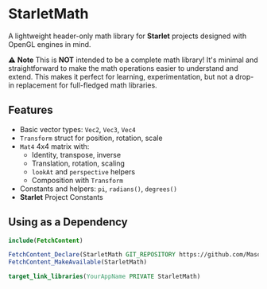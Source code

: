 # StarletMath
A lightweight header-only math library for **Starlet** projects designed with OpenGL engines in mind.

⚠️ **Note**
This is **NOT** intended to be a complete math library!
It's minimal and straightforward to make the math operations easier to understand and extend.
This makes it perfect for learning, experimentation, but not a drop-in replacement for full-fledged math libraries.

## Features

- Basic vector types: `Vec2`, `Vec3`, `Vec4`
- `Transform` struct for position, rotation, scale
- `Mat4` 4x4 matrix with:
    - Identity, transpose, inverse
    - Translation, rotation, scaling
    - `lookAt` and `perspective` helpers
    - Composition with `Transform`
- Constants and helpers:
    `pi`, `radians()`, `degrees()`
- **Starlet** Project Constants

## Using as a Dependency

```cmake
include(FetchContent)

FetchContent_Declare(StarletMath GIT_REPOSITORY https://github.com/Masonlet/StarletMath.git GIT_TAG main)
FetchContent_MakeAvailable(StarletMath)

target_link_libraries(YourAppName PRIVATE StarletMath)
```

